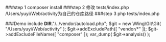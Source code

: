 ###step 1
    composer install
###step 2
    修改 tests/index.php /Users/yuyi/Web/activity为自己的仓库路径
###step 3
    php tests/index.php
    
###Demo
    include __DIR__."/../vendor/autoload.php";
    $git = new \Wing\Git\Git( "/Users/yuyi/Web/activity" );
    $git->addExcludePath([
        "vendor/*"
    ]);
    $git->addExcludeFileName([
        "composer"
    ]);
    var_dump( $git->analysis() );